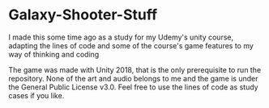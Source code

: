 # Galaxy-Shooter-Stuff
I made this some time ago as a study for my Udemy's unity course, adapting the lines of code and some of the course's game features to my way of thinking and coding

The game was made with Unity 2018, that is the only prerequisite to run the repository.
None of the art and audio belongs to me and the game is under the General Public License v3.0.
Feel free to use the lines of code as study cases if you like.
